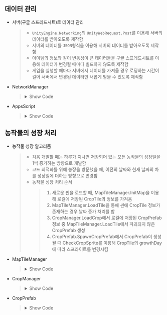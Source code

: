 ## 데이터 관리

- 서버(구글 스프레드시트)로 데이터 관리
  > - `UnityEngine.Networking`의 `UnityWebRequest.Post`를 이용해 서버의 데이터를 받아오도록 제작함
  > - 서버의 데이터를 `JSON`형식을 이용해 서버의 데이터를 받아오도록 제작함
  > - 아이템의 정보와 같이 변동성이 큰 데이터들을 구글 스프레드시트를 이용해 데이터가 변경될 때마다 빌드하지 않도록 제작함
  > - 게임을 실행할 때마다 서버에서 데이터를 가져올 경우 로딩하는 시간이 길어 서버에서 변경된 데이터만 새롭게 받을 수 있도록 제작함

- NetworkManager
  > <details>
  > <summary>Show Code</summary>  
  > 
  > ```C#
  >   public enum DBData
  >   {
  >     CheckVersion, ServerTime, ItemData, CropData, ..., cnt
  >   }
  >   
  >   public class NetworkManager : MonoBehaviour
  >   {
  >     const string URL = "앱스스크립트 주소";
  >     const string versionKey = "Version";
  >     int connectTime = 60; 
  >     bool[] loadData;
  >     [SerializeField] LoadingUI loadingUI = null; // 데이터 로딩 화면
  >   
  >     private void Start()
  >     {
  >       StartCoroutine(LoadingDBData());
  >     }
  >       
  >     IEnumerator LoadingDBData()
  >     {
  >       loadingUI.StartLoading();
  >       GameDatas.pause = true; // 게임 내 시간을 멈춤
  >       float step = Mathf.Floor((1f/((int)DBData.cnt+1))*100f)/100f;
  >       
  >       for(int i=0; i < (int)DBData.cnt; i++)
  >       {
  >         loadingUI.MaxLoadingValue(step * (i+1));
  >         if (i == 0)
  >           yield return StartCoroutine(LoadingJsonData(DBata.CheckVersion, true)); 
  >         else if(i == 1)
  >           yield return StartCoroutine(LoadingNetworkTime()); // 게임 내 출석 보상을 위해 서버의 시간을 가져옴
  >         else
  >           yield return StartCoroutine(LoadingJsonData((DBData)i, loadData[i - 2]));
  >       }
  >       
  >       float t = 0.2f;
  >       loadingUI.EndLoading(t); // 로딩 바를 t 시간 동안 100%로 만듦
  >       while(t > 0.1f) { t -= Time.deltaTime; yield return null; } // t + 0.1f 동안 대기 후 게임 시작
  >       EventHandler.CallDBDataLoadEvent();
  >       SceneControlManager.Instance.LoadLobby();
  >     }
  >        
  >     // LoadingJsonData : name의 데이터를 게임에 불러오는 코루틴으로, loadData가 true일 경우 서버에서 데이터를 가져오고 false인 경우 로컬에 JSON 형식으로 저장된 데이터를 가져옴
  >     IEnumerator LoadingJsonData(DBData name, bool loadData) 
  >     {   string jsonData = string.Empty;  
  >       bool getData = false; // 로컬에 데이터가 있는지 확인  
  >       if(!loadData) // 서버에서 데이터를 가져오지 않아도 되는 경우 로컬에 있는 데이터를 가져옴  
  >         // JsonDataName - Json으로 저장된 텍스트 파일 이름
  >         // 로컬에서 데이터를 불러오지 못했다면 getData를 true로 변경
  >         jsonData = DataManager.Instance.DBJson((JsonDataName)((int)name + 11), ref getData);
  >       else  
  >         getData = true;  
  >         
  >       if(getData)  
  >       {  
  >         WWWForm form = new WWWForm();    
  >           
  >         // 서버에 보낼 데이터(메시지, 필드, 패킷) 생성
  >         form.AddField("dataType", EnumCaching.ToString(name));  
  >         using (UnityWebRequest www = UnityWebRequest.Post(URL, form))  
  >         {  
  >           www.timeout = connectTime;  
  >           yield return www.SendWebRequest();    
  >             
  >           if(www.result != UnityWebRequest.Result.Success)
  >             EventHandler.CallNetworkErrorEvent();    
  >           else  
  >             jsonData = www.downloadHandler.text;  
  >             
  >           www.Dispose();
  >         }
  >       }  
  >         
  >       switch(name)  
  >       {  
  >         DBData 타입에 따라 JSON을 파싱해 저장함    
  >       }  
  >     } 
  >      
  >     void ParseVersion(string json) 
  >     { 
  >       List〈JsonVersion> data = JsonUtility.FromJson<Data<JsonVersion>>(json).dataList;
  >       string[] saveVersion;
  >       loadData = new bool[data.Count];
  >       
  >       for(int i = 0; i 〈 loadData.Length; i++) loadData[i] = false;
  >       
  >       if(string.IsNullOrEmpty(PlayerPrefs.GetString(versionKey)))
  >       {
  >         saveVersion = new string[data.Count];
  >         for(int i = 0; i 〈 saveVersion.Length; i++) saveVersion[i] = "-1"; // 서버데이터 버전이 로컬에 저장되지 않았을 경우 서버에서 데이터를 다시 받아옴
  >       }
  >       else
  >         saveVersion = PlayerPrefs.GetString(versionKey).Split("_");
  >       
  >       // 예외처리 만약 saveVersion의 개수와 data의 개수가 다를 경우 서버에서 데이터를 다시 받아옴
  >       if(saveVersion.Length != data.Count)
  >       {
  >         saveVersion = new string[data.Count];
  >         for(int i = 0; i 〈 saveVersion.Length; i++) saveVersion[i] = "-1"; 
  >       }
  >       
  >       string _version = string.Empty;
  >       for(int i = 0; i 〈 loadData.Length; i++)
  >       {
  >         _version += (i == 0 ? data[i].virsion.ToString() : $"_{data[i].virsion.ToString()}");
  >         loadData[i] = int.Parse(saveVirsion[i]) != data[i].virsion;
  >       }
  >       PlayerPrefs.SetString(versionKey, _version);
  >     }
  >   }
  > ```  
  > </details>
- AppsScript
  > <details>
  > <summary>Show Code</summary>
  > 
  > ```JavaScript
  > var sheetId;
  > var p;
  > var dataList=[];
  > 
  > function response() // 데이터를 유니티에 전송하는 함수
  > {
  >   jsonData = JSON.stringify(dataList);
  >   // 생성한 JSON을 유니티의 JsonUtility로 파싱할 수 있는 형태로 변환
  >   jsonData = "{" + '"dataList"' + ":"+jsonData+"}"
  >   return ContentService.createTextOutput(jsonData);
  > }
  > 
  > function doPost(e)
  > {
  >   sheetID = SpreadsheetApp.openById("스프레드시트 URL");
  >   p = e.parameter;
  >   
  >   // 유니티에서 AddField을 이용해 dataType으로 보낸 값(Value)에 따라 JSON으로 만들어줌
  >   switch(p.dataType)
  >   {
  >     // 스프레드시트에서 데이터를 가져와 JSON으로 만드는 함수
  >   }
  >   return response(); // 만든 JSON을 유니티에 전송
  > }
  > 
  > function GetVersion()
  > {
  >   var sheet = sheetId.getSheets()[0];
  >   dataList = []; // JSON을 만들 데이터를 초기화시킴
  >   var cnt = sheet.getLastRow();
  >   for(let i = 2; i 〈= cnt; i++)
  >   {
  >     if(sheet.getRange(i, 2).getValue()=='') continue;
  >     var data = {};
  >     data.version = sheet.getRange(i, 2).getValue();
  >     dataList.push(data);
  > } 
  > ```
  > </details>
## 농작물의 성장 처리
- 농작물 성장 알고리즘
  > - 처음 개발할 때는 하루가 지나면 저장되어 있는 모든 농작물의 성장일을 1씩 증가하는 방향으로 개발함
  > - 코드 최적화를 위해 농장을 방문했을 때, 이전의 날짜와 현재 날짜의 차를 성장일에 더하는 방향으로 변경함
  > - 농작물 성장 처리 순서
  >   > 1. 새로운 씬을 로드할 때, MapTileManager.InitMap을 이용해 로컬에 저장된 CropTile의 정보를 가져옴
  >   > 2. MapTileManager.LoadTile을 통해 씬에 CropTile 정보가 존재하는 경우 날짜 증가 처리를 함
  >   > 3. CropManager.LoadCrop에서 로컬에 저장된 CropPrefab 정보 중 MapTileManager.LoadTile에서 파괴되지 않은 CropPrefab 생성
  >   > 4. CropPrefab.SpawnCropPrefab에서 CropPrefab이 생성될 때 CheckCropSprite를 이용해 CropTile의 growthDay에 따라 스프라이트를 변경시킴
- MapTileManager
  > <details>
  > <summary>Show Code</summary>
  > 
  > ```C#
  > [System.Serializable]
  > public class CropTileDetails // 좌표의 농장물에 관한 데이터를 관리하는 클래스
  > {
  >   public int seedCode, growthDay;
  >   public bool todayWater;
  >   public Vector2Int coordinate, remain; // remain.x : dugRemain, remain.y : waterRemain
  >   public Vector3Int lastDay;
  >   int gap =〉 Utility.DayGap(lastDay); // 플레이어의 마지막 방문 날짜와 현재 날짜의 차이
  >   public CropTileDetails(CropTileD)
  >   {
  >     // 플레이어가 땅을 팔 때 실행
  >     // 이후에는 List<CropTileDetails>를 JSON으로 저장하고, 불러와 사용하기 때문에 별도의 생성자가 필요하지 않음
  >   }
  >   
  >   public void SetLastDay() { lastDay = GameDatas.YearSeasonDay; } // 마지막 방문 날짜를 현재 날짜로 설정
  >   
  >   public Vector2Int CheckRemain()
  >   {
  >     todayWater = false;
  >     remain = new Vector2Int(remain.x - gap 〈 0? -1 : remain.x - gap, remain.y - gap 〈 0? -1 : remain.y - gap);
  >     growthDay = seedCode > 0 ? growthDay + gap : -1;
  >     return remain;
  >   }
  > }
  > 
  > public class MapTileManager : Singleton<MapTileManager>
  > {
  >   // 농장물을 수확하거나 시든 경우 GameDatas.cropTileList에서 해당 타일을 삭제해야 함
  >   // foreach 또는 for문을 사용해 리스트를 순환하는 중에 삭제할 경우 에러가 발생하기 때문에 삭제해야할 타일들을 저장할 리스트에 추가한 후 순환이 끝난 후 삭제하도록 함
  >   List<CropTileDetails> removeCropTiles;
  >   void InitMapTileList() // 씬 전환 시 실행하는 함수
  >   {
  >     DataManager.Instance.LoadCropTileData(GameDatas.currentscene); // 이전 씬의 cropTileList를 삭제하고, 현재 씬의 cropTileList를 로컬에서 가져옴(로컬에 파일이 없는 경우 빈 리스트 반환)
  >     for(int i = 0; i 〈 tilemaps.Length; i++)
  >       TilemapToList(tilemaps[i].type);
  >     LoadTilemap();
  >   }
  > 
  >   void LoadTilemap()
  >   {
  >     removeCropTiles.Clear(); // CropTileDetails를 삭제하기 위한 리스트
  >     GameDatas.removeCoordinateList.Clear(); // CropPrefab를 삭제하기 위한 리스트
  >     foreach(CropTileDetails tile in GameDatas.cropTileList)
  >     {
  >       Vector2Int result l= tile.CheckRemain();
  >       if(result.x 〈 0)
  >         removeCropTiles.Add(tile); // CropPrefab은 GameDatas.cropTileList에 있는 타일의 위치에만 생성됨(리스트에 없는 경우 Prefab이 생성되지 않음)
  >       else
  >       {
  >         GameDatas.mapTileList[(int)TilemapType.dugGround - 1].Add(new MapTileData(tile.coordinate, TilemapType.dugGround));
  >         if(result.y 〈 0)
  >         {
  >           GameDatas.removeCropCoordinateList.Add(tile.coordinate); // waterRemain이 0보다 작을 경우 농장물 시듦
  >           tile.Wither();
  >         }
  >         else if(result.y > 0) // waterRemain이 0보다 크면 waterTile을 생성
  >           GameDatas.mapTileList[(int)TilemapType.waterGround - 1].Add(new MapTileData(tile.coordinate, TilemapType.waterGround));
  >       }
  >     }
  >    
  >     foreach(CropTileDetails tile in removeCropTiles)
  >       if(tile != null) GameDatas.cropTileList.Remove(tile);
  >     foreach(MapTileData tile in GameDatas.mapTileList[(int)TilemapType.dugGround - 1 ])
  >       SetDugTile(tile.coordinate);
  >     foreach(MapTileData tile in GameDatas.mapTileList[(int)TilemapType.waterGround - 1 ])
  >       SetWaterTile(tile.coordinate);
  >     DataManager.Instance.SaveMapTileData();
  >   }    
  > }  
  > ```
  > </details>


- CropManager
  > <details>
  > <summary>Show Code</summary>
  > 
  > ```C#
  > void LoadCrop() // 이벤트 핸들러를 이용해 씬을 전환할 때 호출
  > {
  >   if(GameDatas.mapTileList[(int)TilemapType.diggable - 1].Count < 1)
  >     return; // 만약 현재 씬에 농장물을 심을 수 없는 경우 함수 종료
  >   GameDatas.cropPrefabList.Clear();
  >   List<CropPrefabJson> dataList = DataManager.Instance.LoadDataToJson<CropPrefabJson>(JsonDataName.CropPrefab, GAmeDatas.currentScene); // 로컬에 JSON 형식으로 저장된 현재 씬의 농장물 정보를 가져옴
  >   if(dataList.Count 〉0)
  >   {
  >     foreach(CropPrefabJson data in dataList)
  >     {
  >       if(GameDatas.removeCropCoordinateList.FindIndex(x =〉x == data.coordinate) 〈 0) 
  >         // 농장물이 생성될 수 없는 좌표가 아닐 경우 농장물 오브젝트 생성
  >         SpawnCrop(data.coordinate, data.seedCode, false);
  >     }
  >   }
  >   DataManager.Instance.SaveCropPrefabData();
  > }
  > 
  > public bool SpawnCrop(Vector2Int coordinate, int seedCode, bool useSeed = true)
  > {
  >   GameObject crop = PoolManager.Instance.DequeueObject(PoolPrefabName.crop);
  >   if(!crop.GetComponent<CropPrefab>().SpawnCropPrefab(GameDatas.cropDetailsList.Find(x =〉x.seedCode == seedCode), coordinate))
  >     // SpawnCropPrefab의 결과값이 false인 경우 false 반환 후 함수 종료
  >     return false;
  >   GameDatas.cropPrefabList.Add(crop.GetComponent<CropPrefab>());
  >   crop.SetActive(true);
  >   if(useSeed)
  >     // 만약 씨앗을 사용한 경우(플레이어가 씨앗을 심은 경우)
  >     EventHandler.CallUseSeedEvent();
  >   return true;
  > }
  > ```
  > </details>
  
- CropPrefab
  > <details>
  > <summary>Show Code</summary>
  > 
  > ```C#
  > CropDetails details;
  > CropTileDetails tileDetails;
  > public Vector2Int coordinate {get; private set;}
  > 
  > public bool SpawnCropPrefab(CropDetails crop, Vector2Int coordinate)
  > {
  >   this.coordinate = coordinate;
  >   details = crop;
  >   tileDetails = GameDatas.cropTileList.Find(x =〉x.coordinate == coordinate);
  >   if(tileDetails == null) return false; // 해당 좌표에 cropTile이 존재하지 않을 경우 false 반환
  >   
  >   tileDetails.seedCode = crop.seedCode;
  >   GetComponentInChildren<SpriteRenderer>().sprite = CheckCropSprite();
  >   transform.position = Utility.CoordinateToPosition(coordinate);
  >   return true;
  > }
  > 
  > Sprite CheckCropSprite()
  > {
  >   int stage = details.growthDay.Length;
  >   int currentStage = 0;
  >   int dayCounter = details.totalGrowthDay;
  >   for(int i = stage -1; i 〉= 0; i--)
  >   {
  >     if(tileDetails.growthDay 〉= dayCounter)
  >     {
  >       currentStage = i;
  >       break;
  >     }
  >     dayCounter -= details.growthDay[i];
  >   }
  >   return details.growthSprite[currentStage];
  > }
  > ```
  > </details>

